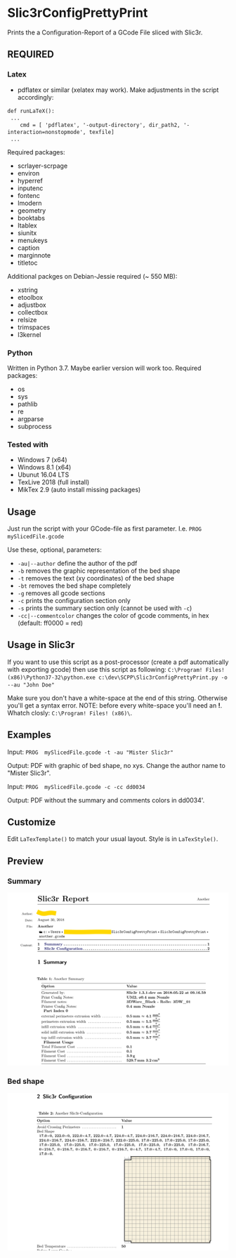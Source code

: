 # Slic3rConfigPrettyPrint
Prints the a Configuration-Report of a GCode File sliced with Slic3r.

## REQUIRED
### Latex
* pdflatex or similar (xelatex may work). Make adjustments in the script accordingly:
```
def runLaTeX():
 ...
    cmd = [ 'pdflatex', '-output-directory', dir_path2, '-interaction=nonstopmode', texfile] 
 ...
```
Required packages:
* scrlayer-scrpage
* environ
* hyperref
* inputenc
* fontenc
* lmodern
* geometry
* booktabs
* ltablex
* siunitx
* menukeys
* caption
* marginnote
* titletoc

Additional packges on Debian-Jessie required (~ 550 MB):
* xstring 
* etoolbox
* adjustbox
* collectbox
* relsize
* trimspaces
* l3kernel



### Python
Written in Python 3.7. Maybe earlier version will work too.
Required packages:
* os 
* sys
* pathlib
* re 
* argparse
* subprocess

### Tested with
* Windows 7 (x64)
* Windows 8.1 (x64)
* Ubunut 16.04 LTS
* TexLive 2018 (full install)
* MikTex 2.9 (auto install missing packages)

## Usage
Just run the script with your GCode-file as first parameter. I.e. `PROG mySlicedFile.gcode`

Use these, optional, parameters:
* `-au|--author` define the author of the pdf
* `-b` removes the graphic representation of the bed shape
* `-t` removes the text (xy coordinates) of the bed shape
* `-bt` removes the bed shape completely
* `-g` removes all gcode sections
* `-c` prints the configuration section only
* `-s` prints the summary section only (cannot be used with `-c`)
* `-cc|--commentcolor` changes the color of gcode comments, in hex (default: ff0000 = red)

## Usage in Slic3r
If you want to use this script as a post-processor (create a pdf automatically with exporting gcode) then use this script as following:
`C:\Program! Files! (x86)\Python37-32\python.exe c:\dev\SCPP\Slic3rConfigPrettyPrint.py -o --au "John Doe"`

Make sure you don't have a white-space at the end of this string. Otherwise you'll get a syntax error.
NOTE: before every white-space you'll need an **!**. Whatch closly: `C:\Program! Files! (x86)\`.

## Examples
Input: `PROG  mySlicedFile.gcode -t -au "Mister Slic3r"`

Output: PDF with graphic of bed shape, no xys. Change the author name to "Mister Slic3r".

Input: `PROG  mySlicedFile.gcode -c -cc dd0034`

Output: PDF without the summary and comments colors in dd0034'.

## Customize
Edit `LaTexTemplate()` to match your usual layout.
Style is in `LaTexStyle()`.


## Preview
### Summary
![preview](https://raw.githubusercontent.com/foreachthing/Slic3rConfigPrettyPrint/master/preview.png)

### Bed shape
![preview](https://raw.githubusercontent.com/foreachthing/Slic3rConfigPrettyPrint/master/preview2.png)
